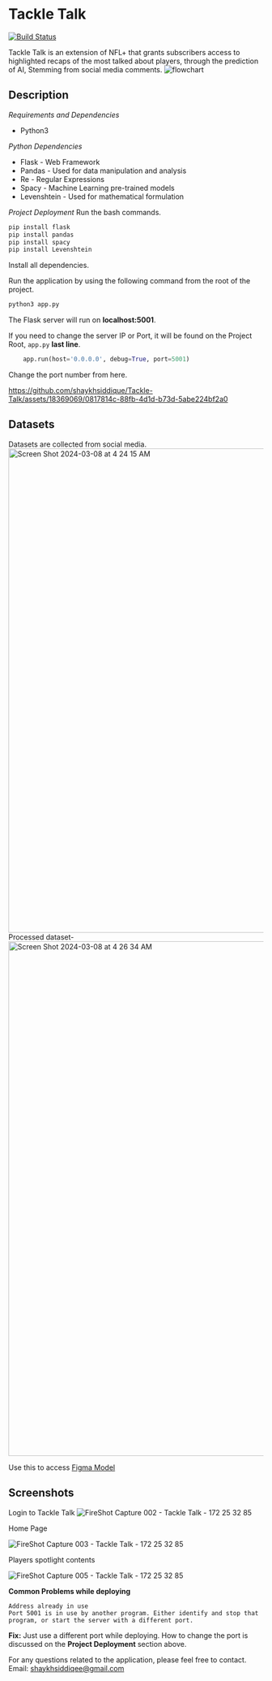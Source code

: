 
   Tackle Talk
==========
	
[![Build Status](https://travis-ci.org/joemccann/dillinger.svg?branch=master)](https://shaykhsiddique.github.io)

Tackle Talk is an extension of NFL+ that grants subscribers access to highlighted recaps of the most talked about players, through the prediction of AI, Stemming from social media comments.
![flowchart](https://github.com/shaykhsiddique/PVAMU_BoB/assets/18369069/6c66844d-2971-43ea-9e0f-10993c00b358)


Description
--------------
*Requirements and Dependencies*
- Python3

*Python Dependencies*
- Flask - Web Framework
- Pandas - Used for data manipulation and analysis 
- Re - Regular Expressions
- Spacy - Machine Learning pre-trained models
- Levenshtein - Used for mathematical formulation

*Project Deployment*
Run the bash commands.
``` bash
pip install flask
pip install pandas
pip install spacy
pip install Levenshtein
```
Install all dependencies.

Run the application by using the following command from the root of the project.
``` bash
python3 app.py
```

The Flask server will run on **localhost:5001**.

If you need to change the server IP or Port, it will be found on the Project Root, `app.py` **last line**.

``` python
	app.run(host='0.0.0.0', debug=True, port=5001)
```

Change the port number from here.



https://github.com/shaykhsiddique/Tackle-Talk/assets/18369069/0817814c-88fb-4d1d-b73d-5abe224bf2a0


Datasets
--------------
Datasets are collected from social media.
<img width="954" alt="Screen Shot 2024-03-08 at 4 24 15 AM" src="https://github.com/shaykhsiddique/PVAMU_BoB/assets/18369069/293d78c5-780f-4da3-8a21-df8c47ed25c5">
Processed dataset-
<img width="1014" alt="Screen Shot 2024-03-08 at 4 26 34 AM" src="https://github.com/shaykhsiddique/PVAMU_BoB/assets/18369069/76c99c7c-448a-40ac-a07d-11a86b2f5b3f">


Use this to access [Figma Model](https://www.figma.com/file/OMJfmUIqWiwuz0BWr4BRHa/BOTB_V1_03%2F07%2F24?type=design&node-id=21%3A691&mode=design&t=p0xhXGhmAfpL7lWX-1)

Screenshots
--------------

Login to Tackle Talk
![FireShot Capture 002 - Tackle Talk - 172 25 32 85](https://github.com/shaykhsiddique/PVAMU_BoB/assets/18369069/4b6cbc14-a6e3-4e2f-9222-fd4e1d0e01a1)

Home Page

![FireShot Capture 003 - Tackle Talk - 172 25 32 85](https://github.com/shaykhsiddique/PVAMU_BoB/assets/18369069/d4d1ea8a-1b24-46ed-af57-48ee51fe17c1)

Players spotlight contents

![FireShot Capture 005 - Tackle Talk - 172 25 32 85](https://github.com/shaykhsiddique/PVAMU_BoB/assets/18369069/a1c751f5-eac5-4d2e-988a-6bb4dd9ee2f4)


**Common Problems while deploying**
```
Address already in use
Port 5001 is in use by another program. Either identify and stop that program, or start the server with a different port.
```
**Fix:** Just use a different port while deploying. How to change the port is discussed on the **Project Deployment** section above.

For any questions related to the application, please feel free to contact.
Email: shaykhsiddiqee@gmail.com

